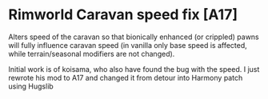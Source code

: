 # Rimworld Caravan speed fix [A17]
Alters speed of the caravan so that bionically enhanced (or crippled) 
pawns will fully influence caravan speed 
(in vanilla only base speed is affected, while terrain/seasonal modifiers are not changed).

Initial work is of koisama, who also have found the bug with the speed. I just rewrote his mod to A17 and changed it from detour into Harmony patch using Hugslib

